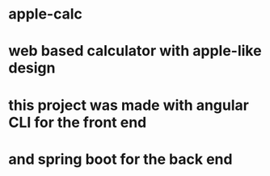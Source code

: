 # apple-calc
# web based calculator with apple-like design
# this project was made with angular CLI for the front end
# and spring boot for the back end
